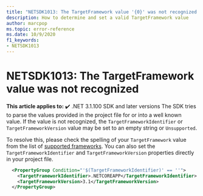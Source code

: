```yaml
---
title: "NETSDK1013: The TargetFramework value '{0}' was not recognized. It may be misspelled. If not, then the TargetFrameworkIdentifier and/or TargetFrameworkVersion properties must be specified explicitly."
description: How to determine and set a valid TargetFramework value
author: marcpop
ms.topic: error-reference
ms.date: 10/9/2020
f1_keywords:
- NETSDK1013
---
```

# NETSDK1013: The TargetFramework value was not recognized

**This article applies to:** ✔️ .NET 3.1.100 SDK and later versions
The SDK tries to parse the values provided in the project file for <TargetFramework> or <TargetFrameworks> into a well known value.  If the value is not recognized, the `TargetFrameworkIdentifier` or `TargetFrameworkVersion` value may be set to an empty string or `Unsupported`. 

To resolve this, please check the spelling of your `TargetFramework` value from the list of [supported frameworks](https://docs.microsoft.com/en-us/dotnet/standard/frameworks).
You can also set the `TargetFrameworkIdentifier` and `TargetFrameworkVersion` properties directly in your project file.
```xml
  <PropertyGroup Condition="'$(TargetFrameworkIdentifier)' == ''">
    <TargetFrameworkIdentifier>.NETCOREAPP</TargetFrameworkIdentifier>
    <TargetFrameworkVersion>3.1</TargetFrameworkVersion>
  </PropertyGroup>
```
